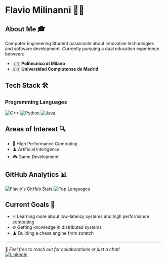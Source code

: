 # Flavio Milinanni 👨‍💻

## About Me 🎓
Computer Engineering Student passionate about innovative technologies and software development. Currently pursuing a dual education experience between:
- 🇮🇹 **Politecnico di Milano**
- 🇪🇸 **Universidad Complutense de Madrid**

## Tech Stack 🛠️

### Programming Languages
![C++](https://img.shields.io/badge/C%2B%2B-00599C?style=for-the-badge&logo=c%2B%2B&logoColor=white)
![Python](https://img.shields.io/badge/Python-3776AB?style=for-the-badge&logo=python&logoColor=white)
![Java](https://img.shields.io/badge/Java-ED8B00?style=for-the-badge&logo=openjdk&logoColor=white)

## Areas of Interest 🔍
- 🚀 High Performance Computing
- ♟️ Artificial Intelligence
- 🎮 Game Development

## GitHub Analytics 📊
![Flavio's GitHub Stats](https://github-readme-stats.vercel.app/api?username=FlavioMili&show_icons=true&theme=radical&count_private=true)
![Top Languages](https://github-readme-stats.vercel.app/api/top-langs/?username=FlavioMili&layout=compact&theme=radical)

## Current Goals 🎯
- 🔥 Learning more about low-latency systems and high performance computing
- 🌐 Getting knowledge in distributed systems
- ♟️ Building a chess engine from scratch

---
💬 *Feel free to reach out for collaborations or just a chat!*<br>
[![LinkedIn](https://img.shields.io/badge/LinkedIn-0077B5?style=for-the-badge&logo=linkedin&logoColor=white)](https://linkedin.com/in/flavio-mili)
